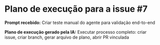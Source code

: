 # Plano de execução para a issue #7

**Prompt recebido:** Criar teste manual do agente para validação end-to-end

**Plano de execução gerado pela IA:**
Executar processo completo: criar issue, criar branch, gerar arquivo de plano, abrir PR vinculada
